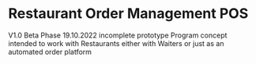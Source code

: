 # Restaurant Order Management POS

V1.0 Beta Phase 19.10.2022 incomplete prototype 
Program concept intended to work with Restaurants either with Waiters or just as an automated order platform 
